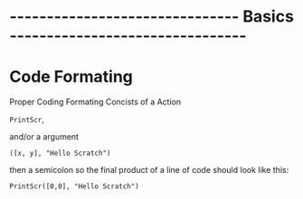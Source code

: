 # ------------------------------- Basics --------------------------------
                              
                             
  # **Code Formating**
Proper Coding Formating Concists of a Action 

```PrintScr```, 

and/or a argument 

```([x, y], "Hello Scratch")```

then a semicolon so the final product of a line of code should look like this:

```PrintScr([0,0], "Hello Scratch")```
